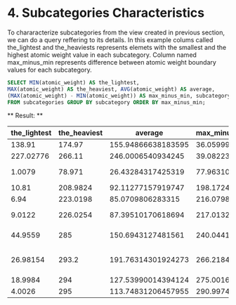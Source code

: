 # 4. Subcategories Characteristics

To chararacterize subcategories from the view created in previous
section, we can do a query reffering to its details.
In this example colums called the_lightest and the_heaviests
represents elemets with the smallest and the highest atomic
weight value in each subcategory.
Column named max_minus_min represents difference between 
atomic weight boundary values for each subcategory.

````sql
SELECT MIN(atomic_weight) AS the_lightest,                     
MAX(atomic_weight) AS the_heaviest, AVG(atomic_weight) AS average, 
(MAX(atomic_weight) - MIN(atomic_weight)) AS max_minus_min, subcategory 
FROM subcategories GROUP BY subcategory ORDER BY max_minus_min;
````



** Result: **

| the_lightest |  the_heaviest	|      average	          |     max_minus_min	   |    subcategory               |
|---------------|---------------|-------------------------|----------------------|------------------------------|
| 138.91	      |     174.97	  |    155.94866638183595   | 	  36.059998	       |       Lanthanides            |
| 227.02776	    |     266.11	  |    246.0006540934245	  |     39.08223	       |       Actinides              |
| 1.0079	      |     78.971	  |    26.43284317425319	  |     77.963104	       |       Reactive nonmetals     |
| 10.81	        |     208.9824	|    92.11277157919747	  |     198.17241	       |       Metalloids             |
| 6.94	        |     223.0198	|    85.0709806283315	    |     216.0798	       |       Alkali metals          |
| 9.0122	      |     226.0254	|    87.39510170618694	  |     217.0132	       |       Alkaline earth metals  |
| 44.9559	      |     285	      |    150.6943127481561	  |     240.0441	       |       Transition metals      |
| 26.98154	    |     293.2	    |    191.76314301924273	  |     266.21848	       |       Post-transition metals |
| 18.9984	      |     294	      |    127.53990014394124  	|     275.0016	       |       Halogens               |
| 4.0026	      |     295	      |    113.74831206457955  	|     290.9974	       |       Noble gases            |


